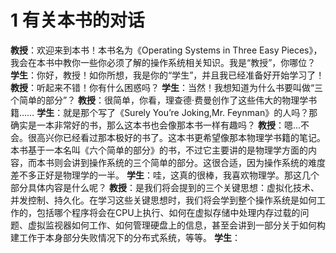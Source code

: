 # 1 有关本书的对话


**教授**：欢迎来到本书！本书名为《Operating Systems in Three Easy Pieces》，我会在本书中教你一些你必须了解的操作系统相关知识。我是“教授”，你哪位？
**学生**：你好，教授！如你所想，我是你的“学生”，并且我已经准备好开始学习了！
**教授**：听起来不错！你有什么困惑吗？
**学生**：当然！我想知道为什么书要叫做“三个简单的部分”？
**教授**：很简单，你看，理查德·费曼创作了这些伟大的物理学书籍……
**学生**：就是那个写了《Surely You’re Joking,Mr. Feynman》的人吗？那确实是一本非常好的书，那么这本书也会像那本书一样有趣吗？
**教授**：嗯...不会。很高兴你已经看过那本极好的书了。这本书更希望像那本物理学书籍的笔记。本书基于一本名叫《六个简单的部分》的书，不过它主要讲的是物理学方面的内容，而本书则会讲到操作系统的三个简单的部分。这很合适，因为操作系统的难度差不多正好是物理学的一半。
**学生**：哇，这真的很棒，我喜欢物理学。那这几个部分具体内容是什么呢？
**教授**：是我们将会提到的三个关键思想：虚拟化技术、并发控制、持久化。在学习这些关键思想时，我们将会学到整个操作系统是如何工作的，包括哪个程序将会在CPU上执行、如何在虚拟存储中处理内存过载的问题、虚拟监视器如何工作、如何管理硬盘上的信息，甚至会讲到一部分关于如何构建工作于本身部分失败情况下的分布式系统，等等。
**学生**：